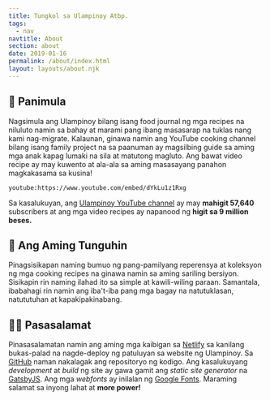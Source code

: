```yaml
---
title: Tungkol sa Ulampinoy Atbp.
tags:
  - nav
navtitle: About
section: about
date: 2019-01-16
permalink: /about/index.html
layout: layouts/about.njk
---
```


## 📜 Panimula
Nagsimula ang Ulampinoy bilang isang food journal ng mga recipes na niluluto namin sa bahay at marami pang ibang masasarap na tuklas nang kami nag-migrate. Kalaunan, ginawa namin ang YouTube cooking channel bilang isang family project na sa paanuman ay magsilbing guide sa aming mga anak kapag lumaki na sila at matutong magluto. Ang bawat video recipe ay may kuwento at ala-ala sa aming masasayang panahon magkakasama sa kusina!

`youtube:https://www.youtube.com/embed/dYkLu1z1Rxg`

Sa kasalukuyan, ang [Ulampinoy YouTube channel](https://www.youtube.com/user/ulampinoy/videos) ay may **mahigit 57,640** subscribers at ang mga video recipes ay napanood ng **higit sa 9 million beses.**

## 🎯 Ang Aming Tunguhin
Pinagsisikapan naming bumuo ng pang-pamilyang reperensya at koleksyon ng mga cooking recipes na ginawa namin  sa aming sariling bersiyon. Sisikapin rin naming ilahad ito sa simple at kawili-wiling paraan. Samantala, ibabahagi rin namin ang iba't-iba pang mga bagay na natutuklasan, natututuhan at kapakipakinabang.

## 🙏🏼 Pasasalamat
Pinasasalamatan namin ang aming mga kaibigan sa [Netlify](https://www.netlify.com) sa kanilang bukas-palad na nagde-deploy ng patuluyan sa website ng Ulampinoy. Sa [GitHub](https://github.com/ulampinoy) naman nakalagak ang repositoryo ng kodigo. Ang kasalukuyang *development* at *build* ng site ay gawa gamit ang *static site generator* na [GatsbyJS](https://www.gatsbyjs.org/). Ang mga *webfonts* ay inilalan ng [Google Fonts](https://fonts.google.com/). Maraming salamat sa inyong lahat at **more power!**
